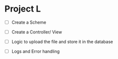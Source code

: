 # Project L


- [ ] Create a Scheme
- [ ] Create a Controller/ View
- [ ] Logic to upload the file and store it in the database
- [ ] Logs and Error handling 

